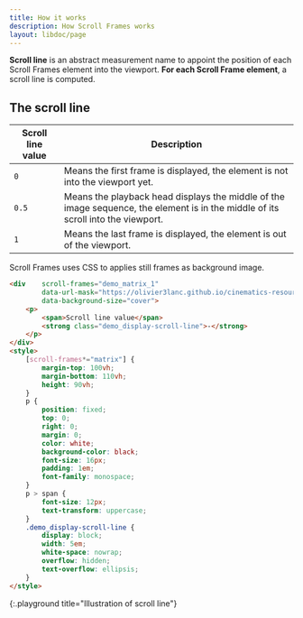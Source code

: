 ```yaml
---
title: How it works
description: How Scroll Frames works
layout: libdoc/page
---
```


**Scroll line** is an abstract measurement name to appoint the position of each Scroll Frames element into the viewport. **For each Scroll Frame element**, a scroll line is computed.
## The scroll line

| Scroll line value | Description |
|- |- |
| `0` | Means the first frame is displayed, the element is not into the viewport yet. |
| `0.5` | Means the playback head displays the middle of the image sequence, the element is in the middle of its scroll into the viewport. |
| `1` | Means the last frame is displayed, the element is out of the viewport. |

Scroll Frames uses CSS to applies still frames as background image.

```html
<div    scroll-frames="demo_matrix_1"
        data-url-mask="https://olivier3lanc.github.io/cinematics-resources/matrix_bullet_time_b/matrix_bullet_time_b_|1 to 197|.webp"
        data-background-size="cover">
    <p>
        <span>Scroll line value</span>
        <strong class="demo_display-scroll-line">-</strong>
    </p>
</div>
<style>
    [scroll-frames*="matrix"] { 
        margin-top: 100vh;
        margin-bottom: 110vh;
        height: 90vh;
    }
    p {
        position: fixed;
        top: 0;
        right: 0;
        margin: 0;
        color: white;
        background-color: black;
        font-size: 16px;
        padding: 1em;
        font-family: monospace;
    }
    p > span {
        font-size: 12px;
        text-transform: uppercase;
    }
    .demo_display-scroll-line {
        display: block;
        width: 5em;
        white-space: nowrap;
        overflow: hidden;
        text-overflow: ellipsis;
    }
</style>
```
{:.playground title="Illustration of scroll line"}
